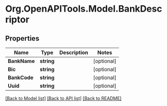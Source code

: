 # Org.OpenAPITools.Model.BankDescriptor

## Properties

Name | Type | Description | Notes
------------ | ------------- | ------------- | -------------
**BankName** | **string** |  | [optional] 
**Bic** | **string** |  | [optional] 
**BankCode** | **string** |  | [optional] 
**Uuid** | **string** |  | [optional] 

[[Back to Model list]](../README.md#documentation-for-models) [[Back to API list]](../README.md#documentation-for-api-endpoints) [[Back to README]](../README.md)

